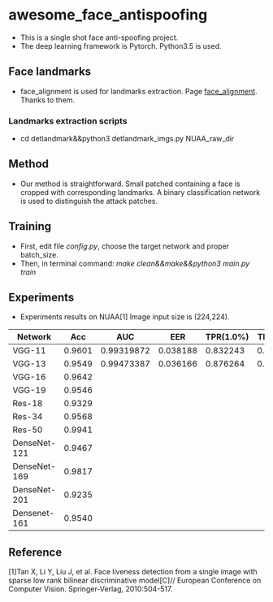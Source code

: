 # awesome_face_antispoofing
- This is a single shot face anti-spoofing project.
- The deep learning framework is Pytorch. Python3.5 is used.
## Face landmarks
- face_alignment is used for landmarks extraction. Page [face_alignment](https://github.com/1adrianb/face-alignment). Thanks to them.
### Landmarks extraction scripts
- cd detlandmark&&python3 detlandmark_imgs.py NUAA_raw_dir
## Method
- Our method is straightforward. Small patched containing a face is cropped with corresponding landmarks. A binary classification network is used to distinguish the attack patches.  
## Training
- First, edit file *config.py*, choose the target network and proper batch_size.
- Then, in terminal command: *make clean&&make&&python3 main.py train*
## Experiments
-  Experiments results on NUAA[1] Image input size is (224,224).

|    Network    | Acc  | AUC  | EER  | TPR(1.0%) | TPR(.5%)| 
|---------------|---|---|---|---|---|
| VGG-11        |  0.9601 | 0.99319872  | 0.038188  | 0.832243  | 0.778703  |
| VGG-13        |  0.9549 | 0.99473387  | 0.036166  | 0.876264  | 0.824372  |
| VGG-16        |  0.9642 |   |   |   |   |
| VGG-19        |  0.9546 |   |   |   |   |
| Res-18        |  0.9329 |   |   |   |   |
| Res-34        |  0.9568 |   |   |   |   |
| Res-50        |  0.9941 |   |   |   |   |
| DenseNet-121  |  0.9467 |   |   |   |   |
| DenseNet-169  |  0.9817 |   |   |   |   |
| DenseNet-201  |  0.9235 |   |   |   |   |
| Densenet-161  |  0.9540 |   |   |   |   |

## Reference
[1]Tan X, Li Y, Liu J, et al. Face liveness detection from a single image with sparse low rank bilinear discriminative model[C]// European Conference on Computer Vision. Springer-Verlag, 2010:504-517.
